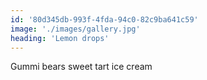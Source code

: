 ```yaml
---
id: '80d345db-993f-4fda-94c0-82c9ba641c59'
image: './images/gallery.jpg'
heading: 'Lemon drops'
---
```


Gummi bears sweet tart ice cream

